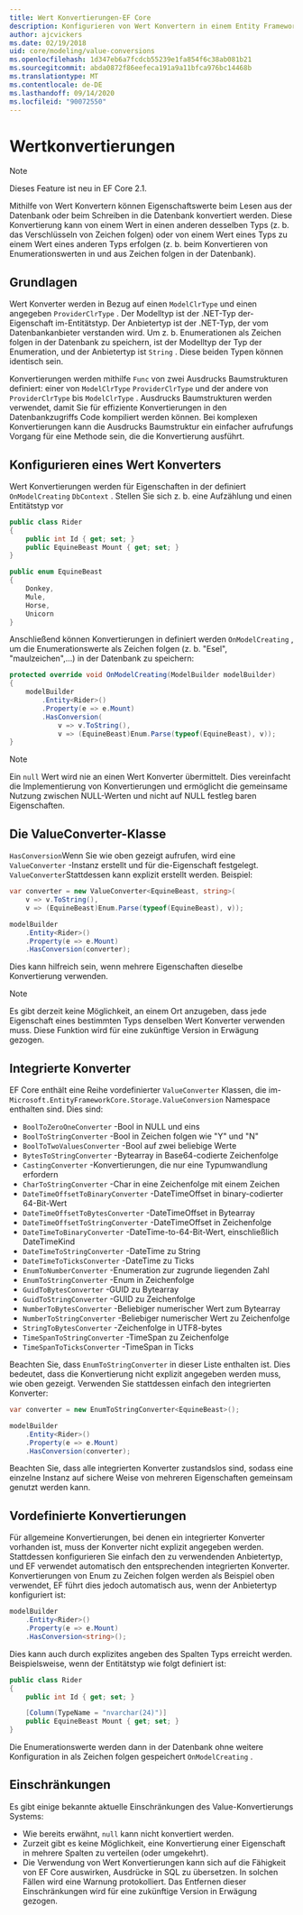 ```yaml
---
title: Wert Konvertierungen-EF Core
description: Konfigurieren von Wert Konvertern in einem Entity Framework Core Modell
author: ajcvickers
ms.date: 02/19/2018
uid: core/modeling/value-conversions
ms.openlocfilehash: 1d347eb6a7fcdcb55239e1fa854f6c38ab081b21
ms.sourcegitcommit: abda0872f86eefeca191a9a11bfca976bc14468b
ms.translationtype: MT
ms.contentlocale: de-DE
ms.lasthandoff: 09/14/2020
ms.locfileid: "90072550"
---
```

# <a name="value-conversions"></a>Wertkonvertierungen

> [!NOTE]  
> Dieses Feature ist neu in EF Core 2.1.

Mithilfe von Wert Konvertern können Eigenschaftswerte beim Lesen aus der Datenbank oder beim Schreiben in die Datenbank konvertiert werden. Diese Konvertierung kann von einem Wert in einen anderen desselben Typs (z. b. das Verschlüsseln von Zeichen folgen) oder von einem Wert eines Typs zu einem Wert eines anderen Typs erfolgen (z. b. beim Konvertieren von Enumerationswerten in und aus Zeichen folgen in der Datenbank).

## <a name="fundamentals"></a>Grundlagen

Wert Konverter werden in Bezug auf einen `ModelClrType` und einen angegeben `ProviderClrType` . Der Modelltyp ist der .NET-Typ der-Eigenschaft im-Entitätstyp. Der Anbietertyp ist der .NET-Typ, der vom Datenbankanbieter verstanden wird. Um z. b. Enumerationen als Zeichen folgen in der Datenbank zu speichern, ist der Modelltyp der Typ der Enumeration, und der Anbietertyp ist `String` . Diese beiden Typen können identisch sein.

Konvertierungen werden mithilfe `Func` von zwei Ausdrucks Baumstrukturen definiert: einer von `ModelClrType` `ProviderClrType` und der andere von `ProviderClrType` bis `ModelClrType` . Ausdrucks Baumstrukturen werden verwendet, damit Sie für effiziente Konvertierungen in den Datenbankzugriffs Code kompiliert werden können. Bei komplexen Konvertierungen kann die Ausdrucks Baumstruktur ein einfacher aufrufungs Vorgang für eine Methode sein, die die Konvertierung ausführt.

## <a name="configuring-a-value-converter"></a>Konfigurieren eines Wert Konverters

Wert Konvertierungen werden für Eigenschaften in der definiert `OnModelCreating` `DbContext` . Stellen Sie sich z. b. eine Aufzählung und einen Entitätstyp vor

``` csharp
public class Rider
{
    public int Id { get; set; }
    public EquineBeast Mount { get; set; }
}

public enum EquineBeast
{
    Donkey,
    Mule,
    Horse,
    Unicorn
}
```

Anschließend können Konvertierungen in definiert werden `OnModelCreating` , um die Enumerationswerte als Zeichen folgen (z. b. "Esel", "maulzeichen",...) in der Datenbank zu speichern:

``` csharp
protected override void OnModelCreating(ModelBuilder modelBuilder)
{
    modelBuilder
        .Entity<Rider>()
        .Property(e => e.Mount)
        .HasConversion(
            v => v.ToString(),
            v => (EquineBeast)Enum.Parse(typeof(EquineBeast), v));
}
```

> [!NOTE]  
> Ein `null` Wert wird nie an einen Wert Konverter übermittelt. Dies vereinfacht die Implementierung von Konvertierungen und ermöglicht die gemeinsame Nutzung zwischen NULL-Werten und nicht auf NULL festleg baren Eigenschaften.

## <a name="the-valueconverter-class"></a>Die ValueConverter-Klasse

`HasConversion`Wenn Sie wie oben gezeigt aufrufen, wird eine `ValueConverter` -Instanz erstellt und für die-Eigenschaft festgelegt. `ValueConverter`Stattdessen kann explizit erstellt werden. Beispiel:

``` csharp
var converter = new ValueConverter<EquineBeast, string>(
    v => v.ToString(),
    v => (EquineBeast)Enum.Parse(typeof(EquineBeast), v));

modelBuilder
    .Entity<Rider>()
    .Property(e => e.Mount)
    .HasConversion(converter);
```

Dies kann hilfreich sein, wenn mehrere Eigenschaften dieselbe Konvertierung verwenden.

> [!NOTE]  
> Es gibt derzeit keine Möglichkeit, an einem Ort anzugeben, dass jede Eigenschaft eines bestimmten Typs denselben Wert Konverter verwenden muss. Diese Funktion wird für eine zukünftige Version in Erwägung gezogen.

## <a name="built-in-converters"></a>Integrierte Konverter

EF Core enthält eine Reihe vordefinierter `ValueConverter` Klassen, die im- `Microsoft.EntityFrameworkCore.Storage.ValueConversion` Namespace enthalten sind. Dies sind:

* `BoolToZeroOneConverter` -Bool in NULL und eins
* `BoolToStringConverter` -Bool in Zeichen folgen wie "Y" und "N"
* `BoolToTwoValuesConverter` -Bool auf zwei beliebige Werte
* `BytesToStringConverter` -Bytearray in Base64-codierte Zeichenfolge
* `CastingConverter` -Konvertierungen, die nur eine Typumwandlung erfordern
* `CharToStringConverter` -Char in eine Zeichenfolge mit einem Zeichen
* `DateTimeOffsetToBinaryConverter` -DateTimeOffset in binary-codierter 64-Bit-Wert
* `DateTimeOffsetToBytesConverter` -DateTimeOffset in Bytearray
* `DateTimeOffsetToStringConverter` -DateTimeOffset in Zeichenfolge
* `DateTimeToBinaryConverter` -DateTime-to-64-Bit-Wert, einschließlich DateTimeKind
* `DateTimeToStringConverter` -DateTime zu String
* `DateTimeToTicksConverter` -DateTime zu Ticks
* `EnumToNumberConverter` -Enumeration zur zugrunde liegenden Zahl
* `EnumToStringConverter` -Enum in Zeichenfolge
* `GuidToBytesConverter` -GUID zu Bytearray
* `GuidToStringConverter` -GUID zu Zeichenfolge
* `NumberToBytesConverter` -Beliebiger numerischer Wert zum Bytearray
* `NumberToStringConverter` -Beliebiger numerischer Wert zu Zeichenfolge
* `StringToBytesConverter` -Zeichenfolge in UTF8-bytes
* `TimeSpanToStringConverter` -TimeSpan zu Zeichenfolge
* `TimeSpanToTicksConverter` -TimeSpan in Ticks

Beachten Sie, dass `EnumToStringConverter` in dieser Liste enthalten ist. Dies bedeutet, dass die Konvertierung nicht explizit angegeben werden muss, wie oben gezeigt. Verwenden Sie stattdessen einfach den integrierten Konverter:

``` csharp
var converter = new EnumToStringConverter<EquineBeast>();

modelBuilder
    .Entity<Rider>()
    .Property(e => e.Mount)
    .HasConversion(converter);
```

Beachten Sie, dass alle integrierten Konverter zustandslos sind, sodass eine einzelne Instanz auf sichere Weise von mehreren Eigenschaften gemeinsam genutzt werden kann.

## <a name="pre-defined-conversions"></a>Vordefinierte Konvertierungen

Für allgemeine Konvertierungen, bei denen ein integrierter Konverter vorhanden ist, muss der Konverter nicht explizit angegeben werden. Stattdessen konfigurieren Sie einfach den zu verwendenden Anbietertyp, und EF verwendet automatisch den entsprechenden integrierten Konverter. Konvertierungen von Enum zu Zeichen folgen werden als Beispiel oben verwendet, EF führt dies jedoch automatisch aus, wenn der Anbietertyp konfiguriert ist:

``` csharp
modelBuilder
    .Entity<Rider>()
    .Property(e => e.Mount)
    .HasConversion<string>();
```

Dies kann auch durch explizites angeben des Spalten Typs erreicht werden. Beispielsweise, wenn der Entitätstyp wie folgt definiert ist:

``` csharp
public class Rider
{
    public int Id { get; set; }

    [Column(TypeName = "nvarchar(24)")]
    public EquineBeast Mount { get; set; }
}
```

Die Enumerationswerte werden dann in der Datenbank ohne weitere Konfiguration in als Zeichen folgen gespeichert `OnModelCreating` .

## <a name="limitations"></a>Einschränkungen

Es gibt einige bekannte aktuelle Einschränkungen des Value-Konvertierungs Systems:

* Wie bereits erwähnt, `null` kann nicht konvertiert werden.
* Zurzeit gibt es keine Möglichkeit, eine Konvertierung einer Eigenschaft in mehrere Spalten zu verteilen (oder umgekehrt).
* Die Verwendung von Wert Konvertierungen kann sich auf die Fähigkeit von EF Core auswirken, Ausdrücke in SQL zu übersetzen. In solchen Fällen wird eine Warnung protokolliert.
Das Entfernen dieser Einschränkungen wird für eine zukünftige Version in Erwägung gezogen.
